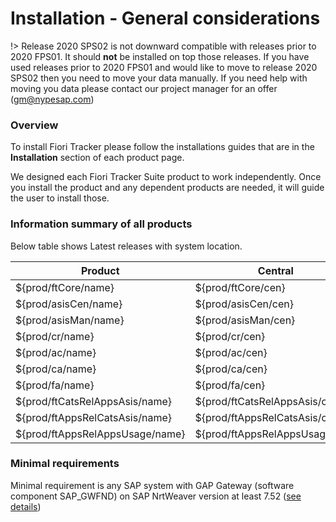 # Installation - General considerations

!> Release 2020 SPS02 is not downward compatible with releases prior to 2020 FPS01. It should **not** be installed on top those releases. If you have used releases prior to 2020 FPS01 and would like to move to release 2020 SPS02 then you need to move your data manually. If you need help with moving you data please contact our project manager for an offer (gm@nypesap.com)

### Overview

To install Fiori Tracker please follow the installations guides that are in the **Installation** section of each product page. 

We designed each Fiori Tracker Suite product to work independently. Once you install the product and any dependent products are needed, it will guide the user to install those.

### Information summary of all products

Below table shows Latest releases with system location.

|Product|Central|Managed|Latest release|
|--|--|--|--|
|${prod/ftCore/name}|${prod/ftCore/cen}|${prod/ftCore/man}|${prod/ftCore/latestrel}|
|${prod/asisCen/name}|${prod/asisCen/cen}|${prod/asisCen/man}|${prod/asisCen/latestrel}|
|${prod/asisMan/name}|${prod/asisMan/cen}|${prod/asisMan/man}|${prod/asisMan/latestrel}|
|${prod/cr/name}|${prod/cr/cen}|${prod/cr/man}|${prod/cr/latestrel}|
|${prod/ac/name}|${prod/ac/cen}|${prod/ac/man}|${prod/ac/latestrel}|
|${prod/ca/name}|${prod/ca/cen}|${prod/ca/man}|${prod/ca/latestrel}|
|${prod/fa/name}|${prod/fa/cen}|${prod/fa/man}|${prod/fa/latestrel}|
|${prod/ftCatsRelAppsAsis/name}|${prod/ftCatsRelAppsAsis/cen}|${prod/ftCatsRelAppsAsis/man}|${prod/ftCatsRelAppsAsis/latestrel}|
|${prod/ftAppsRelCatsAsis/name}|${prod/ftAppsRelCatsAsis/cen}|${prod/ftAppsRelCatsAsis/man}|${prod/ftAppsRelCatsAsis/latestrel}|
|${prod/ftAppsRelAppsUsage/name}|${prod/ftAppsRelAppsUsage/cen}|${prod/ftAppsRelAppsUsage/man}|${prod/ftAppsRelAppsUsage/latestrel}|


### Minimal requirements

Minimal requirement is any SAP system with GAP Gateway (software component SAP_GWFND) on SAP NrtWeaver version at least 7.52 ([see details](inst/min.md))